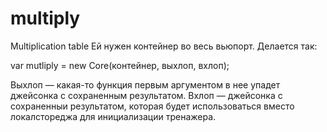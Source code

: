 # multiply
Multiplication table
Ей нужен контейнер во весь вьюпорт.
Делается так: 

var mutliply = new Core(контейнер, выхлоп, вхлоп);

Выхлоп — какая-то функция первым аргументом в нее упадет джейсонка с сохраненным результатом.
Вхлоп — джейсонка с сохраненныи результатом, которая будет использоваться вместо локалстореджа для инициализации тренажера.
